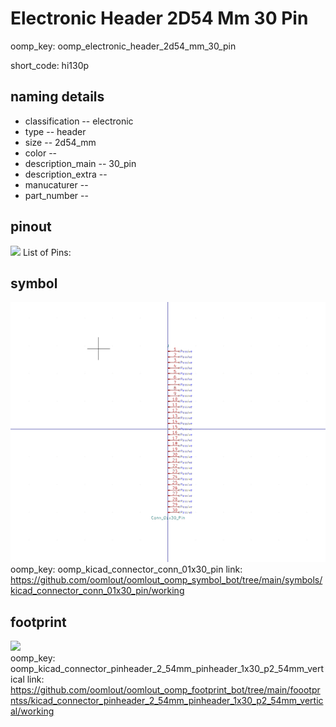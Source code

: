 # Electronic Header 2D54 Mm 30 Pin
oomp_key: oomp_electronic_header_2d54_mm_30_pin  

short_code: hi130p
## naming details
* classification -- electronic
* type -- header
* size -- 2d54_mm
* color -- 
* description_main -- 30_pin
* description_extra -- 
* manucaturer -- 
* part_number -- 
## pinout
![](working_pinout_600.png)
List of Pins:

## symbol

![](symbol/0/working/working_600.png)  
oomp_key: oomp_kicad_connector_conn_01x30_pin
link: https://github.com/oomlout/oomlout_oomp_symbol_bot/tree/main/symbols/kicad_connector_conn_01x30_pin/working


## footprint

![](footprint/0/working/working_600.png)  
oomp_key: oomp_kicad_connector_pinheader_2_54mm_pinheader_1x30_p2_54mm_vertical
link: https://github.com/oomlout/oomlout_oomp_footprint_bot/tree/main/foootprntss/kicad_connector_pinheader_2_54mm_pinheader_1x30_p2_54mm_vertical/working
